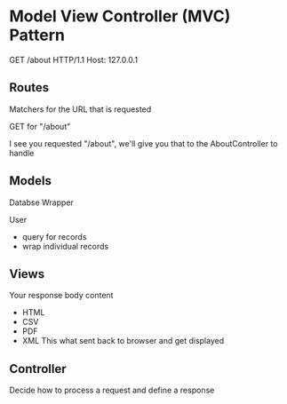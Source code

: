 
# Model View Controller (MVC) Pattern

GET /about HTTP/1.1
Host: 127.0.0.1

## Routes
Matchers for the URL that is requested

GET for "/about"

I see you requested "/about", we'll give you that to the AboutController to handle

## Models
Databse Wrapper

User 
* query for records
* wrap individual records

## Views
Your response body content
* HTML
* CSV
* PDF
* XML
This what sent back to browser and get displayed

## Controller
Decide how to process a request and define a response